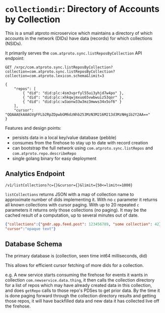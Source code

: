 
`collectiondir`: Directory of Accounts by Collection
====================================================

This is a small atproto microservice which maintains a directory of which accounts in the network (DIDs) have data (records) for which collections (NSIDs).

It primarily serves the `com.atproto.sync.listReposByCollection` API endpoint:

```
GET /xrpc/com.atproto.sync.listReposByCollection?collection=com.atproto.sync.listReposByCollection?collection=com.atproto.lexicon.schema&limit=3

{
    "repos": [
        { "did": "did:plc:4sm3vprfyl55ui3yhjd7w4po" },
        { "did": "did:plc:xhkqwjmxuo65vwbwuiz53qor" },
        { "did": "did:plc:w3aonw33w3mz3mwws34x5of6" }
    ],
    "cursor": "QQAAAEkAAAGVgFFLb2RpZDpwbGM6dzNhb253MzN3M216M213d3MzNHg1b2Y2AA=="
}
```

Features and design points:

- persists data in a local key/value database (pebble)
- consumes from the firehose to stay up to date with record creation
- can bootstrap the full network using `com.atproto.sync.listRepos` and `com.atproto.repo.describeRepo`
- single golang binary for easy deployment


## Analytics Endpoint

```
/v1/listCollections?c={}&cursor={}&limit={50<=limit<=1000}
```

`listCollections` returns JSON with a map of collection name to approximate number of dids implementing it.
With no `c` parameter it returns all known collections with cursor paging.
With up to 20 repeated `c` parameters it returns only those collections (no paging).
It may be the cached result of a computation, up to several minutes out of date.
```json
{"collections":{"gndr.app.feed.post": 123456789, "some collection": 42},
"cursor":"opaque text"}
```


## Database Schema

The primary database is (collection, seen time int64 milliseconds, did)

This allows for efficient cursor fetching of more dids for a collection.

e.g. A new service starts consuming the firehose for events it wants in collection `com.newservice.data.thing`,
it then calls the collection directory for a list of repos which may have already created data in this collection,
and does `getRepo` calls to those repo's PDSes to get prior data.
By the time it is done paging forward through the collection directory results and getting those repos,
it will have backfilled data and new data it has collected live off the firehose.
